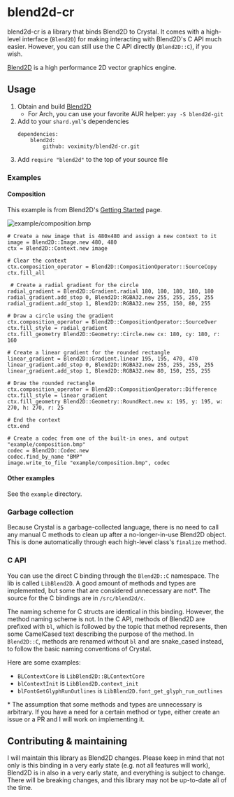 # blend2d-cr

blend2d-cr is a library that binds Blend2D to Crystal. It comes with a high-level interface (`Blend2D`) for making interacting
with Blend2D's C API much easier. However, you can still use the C API directly (`Blend2D::C`), if you wish.

[Blend2D](https://blend2d.com/) is a high performance 2D vector graphics engine.

## Usage

1. Obtain and build [Blend2D](https://github.com/blend2d/blend2d)
    * For Arch, you can use your favorite AUR helper: `yay -S blend2d-git`
2. Add to your `shard.yml`'s dependencies
    ```cr
    dependencies:
        blend2d:
            github: voximity/blend2d-cr.git
    ```
3. Add `require "blend2d"` to the top of your source file

### Examples

#### Composition

This example is from Blend2D's [Getting Started](https://blend2d.com/doc/getting-started.html) page.

![example/composition.bmp](https://i.imgur.com/7bwLzdd.png)

```cr
# Create a new image that is 480x480 and assign a new context to it
image = Blend2D::Image.new 480, 480
ctx = Blend2D::Context.new image

# Clear the context
ctx.composition_operator = Blend2D::CompositionOperator::SourceCopy
ctx.fill_all

 # Create a radial gradient for the circle
radial_gradient = Blend2D::Gradient.radial 180, 180, 180, 180, 180
radial_gradient.add_stop 0, Blend2D::RGBA32.new 255, 255, 255, 255
radial_gradient.add_stop 1, Blend2D::RGBA32.new 255, 150, 80, 255

# Draw a circle using the gradient
ctx.composition_operator = Blend2D::CompositionOperator::SourceOver
ctx.fill_style = radial_gradient
ctx.fill_geometry Blend2D::Geometry::Circle.new cx: 180, cy: 180, r: 160

# Create a linear gradient for the rounded rectangle
linear_gradient = Blend2D::Gradient.linear 195, 195, 470, 470
linear_gradient.add_stop 0, Blend2D::RGBA32.new 255, 255, 255, 255
linear_gradient.add_stop 1, Blend2D::RGBA32.new 80, 150, 255, 255

# Draw the rounded rectangle
ctx.composition_operator = Blend2D::CompositionOperator::Difference
ctx.fill_style = linear_gradient
ctx.fill_geometry Blend2D::Geometry::RoundRect.new x: 195, y: 195, w: 270, h: 270, r: 25

# End the context
ctx.end

# Create a codec from one of the built-in ones, and output "example/composition.bmp"
codec = Blend2D::Codec.new
codec.find_by_name "BMP"
image.write_to_file "example/composition.bmp", codec
```

#### Other examples

See the `example` directory.

### Garbage collection

Because Crystal is a garbage-collected language, there is no need to call any manual C methods
to clean up after a no-longer-in-use Blend2D object. This is done automatically through each
high-level class's `finalize` method.

### C API

You can use the direct C binding through the `Blend2D::C` namespace. The lib is called `LibBlend2D`.
A good amount of methods and types are implemented, but some that are considered unnecessary are not\*.
The source for the C bindings are in `/src/blend2d/c`.

The naming scheme for C structs are identical in this binding. However, the method naming
scheme is not. In the C API, methods of Blend2D are prefixed with `bl`, which is followed by
the topic that method represents, then some CamelCased text describing the purpose of the method.
In `Blend2D::C`, methods are renamed without `bl` and are snake_cased instead, to follow the basic
naming conventions of Crystal.

Here are some examples:
* `BLContextCore` is `LibBlend2D::BLContextCore`
* `blContextInit` is `LibBlend2D.context_init`
* `blFontGetGlyphRunOutlines` is `LibBlend2D.font_get_glyph_run_outlines`

\* The assumption that some methods and types are unnecessary is arbitrary. If you have a need for a certain
method or type, either create an issue or a PR and I will work on implementing it.

## Contributing & maintaining

I will maintain this library as Blend2D changes. Please keep in mind that not only is this binding in a very early state
(e.g. not all features will work), Blend2D is in also in a very early state, and everything is subject to change. There will
be breaking changes, and this library may not be up-to-date all of the time.